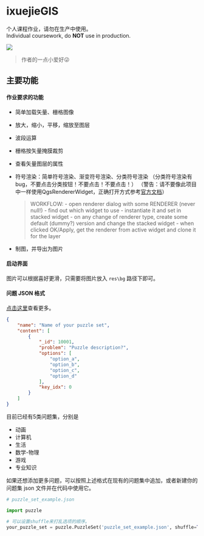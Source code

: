 # ixuejieGIS

个人课程作业，请勿在生产中使用。\
Individual coursework, do **NOT** use in production. 

![](https://images2.alphacoders.com/108/1083411.jpg)

> 作者的一点小爱好:stuck_out_tongue_winking_eye:

## 主要功能

#### 作业要求的功能

- 简单加载矢量、栅格图像

- 放大，缩小，平移，缩放至图层

- 波段运算

- 栅格按矢量掩膜裁剪

- 查看矢量图层的属性

- 符号渲染：简单符号渲染、渐变符号渲染、分类符号渲染
  （分类符号渲染有bug，不要点击分类按钮！不要点击！不要点击！）
  （警告：请不要像此项目中一样使用QgsRendererWidget，正确打开方式参考[官方文档](https://www.qgis.org/pyqgis/3.4/gui/QgsRendererWidget.html)）

  > WORKFLOW: - open renderer dialog with some RENDERER (never null!) - find out which widget to use - instantiate it and set in stacked widget - on any change of renderer type, create some default (dummy?) version and change the stacked widget - when clicked OK/Apply, get the renderer from active widget and clone it for the layer

- 制图，并导出为图片

#### 启动界面

图片可以根据喜好更滑，只需要将图片放入 `res\bg` 路径下即可。

#### 问题 JSON 格式

[点击这里](./doc/puzzle_example.json)查看更多。

~~~json
{
    "name": "Name of your puzzle set",
    "content": [
        {
            "_id": 10001,
            "problem": "Puzzle description?",
            "options": [
                "option_a",
                "option_b",
                "option_c",
                "option_d"
            ],
            "key_idx": 0
        }
    ]
}
~~~

目前已经有5类问题集，分别是

- 动画
- 计算机
- 生活
- 数学-物理
- 游戏
- 专业知识

如果还想添加更多问题，可以按照上述格式在现有的问题集中追加，或者新建你的问题集 json 文件并在代码中使用它。

~~~python
# puzzle_set_example.json

import puzzle

# 可以设置shuffle来打乱选项的顺序。
your_puzzle_set = puzzle.PuzzleSet('puzzle_set_example.json', shuffle=True)
~~~

